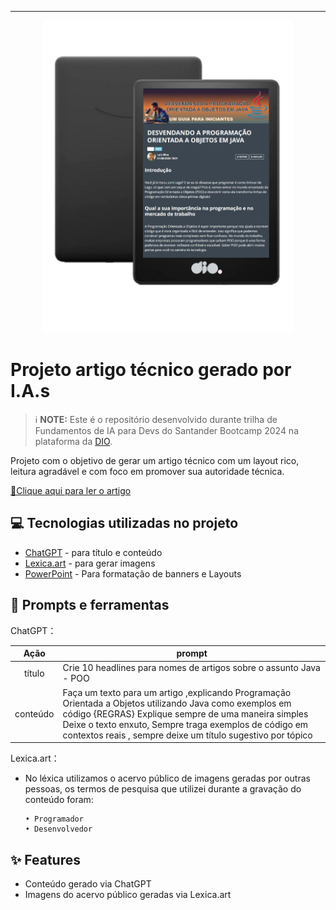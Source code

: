 
-------

<p align="center">
  <img 
    src=".github/assets/preview.png"
    width="400"  
  />
</p>

# Projeto artigo técnico gerado por I.A.s


 > ℹ️ **NOTE:** Este é o repositório desenvolvido durante trilha de Fundamentos de IA para Devs do Santander Bootcamp 2024 na plataforma da [DIO](https://dio.me).



Projeto com o objetivo de gerar um artigo técnico com um layout rico, leitura agradável e com foco em promover sua autoridade técnica.

<a href ="https://web.dio.me/articles/desvendando-a-programacao-orientada-a-objetos-em-java?back=%2Farticles&page=1&order=oldest" title="View PDF now"> 📕Clique aqui para ler o artigo</a>

## 💻 Tecnologias utilizadas no projeto

- [ChatGPT](https://chat.openai.com/) - para título e conteúdo
- [Lexica.art](https://lexica.art/) - para gerar imagens
- [PowerPoint](https://www.microsoft.com/en/microsoft-365/powerpoint) - Para formatação de banners e Layouts

## 📄 Prompts e ferramentas


ChatGPT：

|   Ação   | prompt                                                                                                                                                                                                                                                                         |
| :------: | ------------------------------------------------------------------------------------------------------------------------------------------------------------------------------------------------------------------------------------------------------------------------------ |
|  título  | Crie 10 headlines para nomes de artigos sobre o assunto Java - POO                                                                                                                                                                                                   |
| conteúdo | Faça um texto para um artigo ,explicando Programação Orientada a Objetos utilizando Java como exemplos em código {REGRAS} Explique sempre de uma maneira simples Deixe o texto enxuto, Sempre traga exemplos de código em contextos reais , sempre deixe um título sugestivo por tópico |


Lexica.art：

- No léxica utilizamos o acervo público de imagens geradas por outras pessoas, os termos de pesquisa que utilizei durante a gravação do conteúdo foram:

      • Programador
      • Desenvolvedor



## ✨ Features

- Conteúdo gerado via ChatGPT
- Imagens do acervo público geradas via Lexica.art








